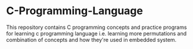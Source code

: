 # C-Programming-Language
This repository contains C programming concepts and practice programs for learning c programming language i.e. learning more permutations and combination of concepts and how they're used in embedded system.
